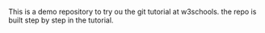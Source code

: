 This is a demo repository to try ou the git tutorial at w3schools.
the repo is built step by step in the tutorial.
